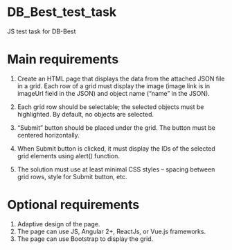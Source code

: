 # DB_Best_test_task
JS test task for DB-Best

# Main requirements

1. Create an HTML page that displays the data from the attached JSON file in a grid. Each
row of a grid must display the image (image link is in imageUrl field in the JSON) and
object name (“name” in the JSON).

2. Each grid row should be selectable; the selected objects must be highlighted. By default,
no objects are selected.

3. “Submit” button should be placed under the grid. The button must be centered
horizontally.

4. When Submit button is clicked, it must display the IDs of the selected grid elements
using alert() function.

5. The solution must use at least minimal CSS styles – spacing between grid rows, style for
Submit button, etc.

# Optional requirements

1. Adaptive design of the page.
2. The page can use JS, Angular 2+, ReactJs, or Vue.js frameworks.
3. The page can use Bootstrap to display the grid.
